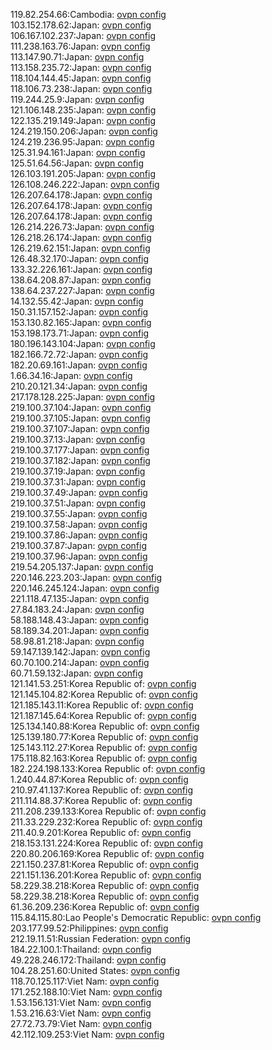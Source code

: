 119.82.254.66:Cambodia: [ovpn config](vpn/119_82_254_66.ovpn)  
103.152.178.62:Japan: [ovpn config](vpn/103_152_178_62.ovpn)  
106.167.102.237:Japan: [ovpn config](vpn/106_167_102_237.ovpn)  
111.238.163.76:Japan: [ovpn config](vpn/111_238_163_76.ovpn)  
113.147.90.71:Japan: [ovpn config](vpn/113_147_90_71.ovpn)  
113.158.235.72:Japan: [ovpn config](vpn/113_158_235_72.ovpn)  
118.104.144.45:Japan: [ovpn config](vpn/118_104_144_45.ovpn)  
118.106.73.238:Japan: [ovpn config](vpn/118_106_73_238.ovpn)  
119.244.25.9:Japan: [ovpn config](vpn/119_244_25_9.ovpn)  
121.106.148.235:Japan: [ovpn config](vpn/121_106_148_235.ovpn)  
122.135.219.149:Japan: [ovpn config](vpn/122_135_219_149.ovpn)  
124.219.150.206:Japan: [ovpn config](vpn/124_219_150_206.ovpn)  
124.219.236.95:Japan: [ovpn config](vpn/124_219_236_95.ovpn)  
125.31.94.161:Japan: [ovpn config](vpn/125_31_94_161.ovpn)  
125.51.64.56:Japan: [ovpn config](vpn/125_51_64_56.ovpn)  
126.103.191.205:Japan: [ovpn config](vpn/126_103_191_205.ovpn)  
126.108.246.222:Japan: [ovpn config](vpn/126_108_246_222.ovpn)  
126.207.64.178:Japan: [ovpn config](vpn/126_207_64_178.ovpn)  
126.207.64.178:Japan: [ovpn config](vpn/126_207_64_178.ovpn)  
126.207.64.178:Japan: [ovpn config](vpn/126_207_64_178.ovpn)  
126.214.226.73:Japan: [ovpn config](vpn/126_214_226_73.ovpn)  
126.218.26.174:Japan: [ovpn config](vpn/126_218_26_174.ovpn)  
126.219.62.151:Japan: [ovpn config](vpn/126_219_62_151.ovpn)  
126.48.32.170:Japan: [ovpn config](vpn/126_48_32_170.ovpn)  
133.32.226.161:Japan: [ovpn config](vpn/133_32_226_161.ovpn)  
138.64.208.87:Japan: [ovpn config](vpn/138_64_208_87.ovpn)  
138.64.237.227:Japan: [ovpn config](vpn/138_64_237_227.ovpn)  
14.132.55.42:Japan: [ovpn config](vpn/14_132_55_42.ovpn)  
150.31.157.152:Japan: [ovpn config](vpn/150_31_157_152.ovpn)  
153.130.82.165:Japan: [ovpn config](vpn/153_130_82_165.ovpn)  
153.198.173.71:Japan: [ovpn config](vpn/153_198_173_71.ovpn)  
180.196.143.104:Japan: [ovpn config](vpn/180_196_143_104.ovpn)  
182.166.72.72:Japan: [ovpn config](vpn/182_166_72_72.ovpn)  
182.20.69.161:Japan: [ovpn config](vpn/182_20_69_161.ovpn)  
1.66.34.16:Japan: [ovpn config](vpn/1_66_34_16.ovpn)  
210.20.121.34:Japan: [ovpn config](vpn/210_20_121_34.ovpn)  
217.178.128.225:Japan: [ovpn config](vpn/217_178_128_225.ovpn)  
219.100.37.104:Japan: [ovpn config](vpn/219_100_37_104.ovpn)  
219.100.37.105:Japan: [ovpn config](vpn/219_100_37_105.ovpn)  
219.100.37.107:Japan: [ovpn config](vpn/219_100_37_107.ovpn)  
219.100.37.13:Japan: [ovpn config](vpn/219_100_37_13.ovpn)  
219.100.37.177:Japan: [ovpn config](vpn/219_100_37_177.ovpn)  
219.100.37.182:Japan: [ovpn config](vpn/219_100_37_182.ovpn)  
219.100.37.19:Japan: [ovpn config](vpn/219_100_37_19.ovpn)  
219.100.37.31:Japan: [ovpn config](vpn/219_100_37_31.ovpn)  
219.100.37.49:Japan: [ovpn config](vpn/219_100_37_49.ovpn)  
219.100.37.51:Japan: [ovpn config](vpn/219_100_37_51.ovpn)  
219.100.37.55:Japan: [ovpn config](vpn/219_100_37_55.ovpn)  
219.100.37.58:Japan: [ovpn config](vpn/219_100_37_58.ovpn)  
219.100.37.86:Japan: [ovpn config](vpn/219_100_37_86.ovpn)  
219.100.37.87:Japan: [ovpn config](vpn/219_100_37_87.ovpn)  
219.100.37.96:Japan: [ovpn config](vpn/219_100_37_96.ovpn)  
219.54.205.137:Japan: [ovpn config](vpn/219_54_205_137.ovpn)  
220.146.223.203:Japan: [ovpn config](vpn/220_146_223_203.ovpn)  
220.146.245.124:Japan: [ovpn config](vpn/220_146_245_124.ovpn)  
221.118.47.135:Japan: [ovpn config](vpn/221_118_47_135.ovpn)  
27.84.183.24:Japan: [ovpn config](vpn/27_84_183_24.ovpn)  
58.188.148.43:Japan: [ovpn config](vpn/58_188_148_43.ovpn)  
58.189.34.201:Japan: [ovpn config](vpn/58_189_34_201.ovpn)  
58.98.81.218:Japan: [ovpn config](vpn/58_98_81_218.ovpn)  
59.147.139.142:Japan: [ovpn config](vpn/59_147_139_142.ovpn)  
60.70.100.214:Japan: [ovpn config](vpn/60_70_100_214.ovpn)  
60.71.59.132:Japan: [ovpn config](vpn/60_71_59_132.ovpn)  
121.141.53.251:Korea Republic of: [ovpn config](vpn/121_141_53_251.ovpn)  
121.145.104.82:Korea Republic of: [ovpn config](vpn/121_145_104_82.ovpn)  
121.185.143.11:Korea Republic of: [ovpn config](vpn/121_185_143_11.ovpn)  
121.187.145.64:Korea Republic of: [ovpn config](vpn/121_187_145_64.ovpn)  
125.134.140.88:Korea Republic of: [ovpn config](vpn/125_134_140_88.ovpn)  
125.139.180.77:Korea Republic of: [ovpn config](vpn/125_139_180_77.ovpn)  
125.143.112.27:Korea Republic of: [ovpn config](vpn/125_143_112_27.ovpn)  
175.118.82.163:Korea Republic of: [ovpn config](vpn/175_118_82_163.ovpn)  
182.224.198.133:Korea Republic of: [ovpn config](vpn/182_224_198_133.ovpn)  
1.240.44.87:Korea Republic of: [ovpn config](vpn/1_240_44_87.ovpn)  
210.97.41.137:Korea Republic of: [ovpn config](vpn/210_97_41_137.ovpn)  
211.114.88.37:Korea Republic of: [ovpn config](vpn/211_114_88_37.ovpn)  
211.208.239.133:Korea Republic of: [ovpn config](vpn/211_208_239_133.ovpn)  
211.33.229.232:Korea Republic of: [ovpn config](vpn/211_33_229_232.ovpn)  
211.40.9.201:Korea Republic of: [ovpn config](vpn/211_40_9_201.ovpn)  
218.153.131.224:Korea Republic of: [ovpn config](vpn/218_153_131_224.ovpn)  
220.80.206.169:Korea Republic of: [ovpn config](vpn/220_80_206_169.ovpn)  
221.150.237.81:Korea Republic of: [ovpn config](vpn/221_150_237_81.ovpn)  
221.151.136.201:Korea Republic of: [ovpn config](vpn/221_151_136_201.ovpn)  
58.229.38.218:Korea Republic of: [ovpn config](vpn/58_229_38_218.ovpn)  
58.229.38.218:Korea Republic of: [ovpn config](vpn/58_229_38_218.ovpn)  
61.36.209.236:Korea Republic of: [ovpn config](vpn/61_36_209_236.ovpn)  
115.84.115.80:Lao People's Democratic Republic: [ovpn config](vpn/115_84_115_80.ovpn)  
203.177.99.52:Philippines: [ovpn config](vpn/203_177_99_52.ovpn)  
212.19.11.51:Russian Federation: [ovpn config](vpn/212_19_11_51.ovpn)  
184.22.100.1:Thailand: [ovpn config](vpn/184_22_100_1.ovpn)  
49.228.246.172:Thailand: [ovpn config](vpn/49_228_246_172.ovpn)  
104.28.251.60:United States: [ovpn config](vpn/104_28_251_60.ovpn)  
118.70.125.117:Viet Nam: [ovpn config](vpn/118_70_125_117.ovpn)  
171.252.188.10:Viet Nam: [ovpn config](vpn/171_252_188_10.ovpn)  
1.53.156.131:Viet Nam: [ovpn config](vpn/1_53_156_131.ovpn)  
1.53.216.63:Viet Nam: [ovpn config](vpn/1_53_216_63.ovpn)  
27.72.73.79:Viet Nam: [ovpn config](vpn/27_72_73_79.ovpn)  
42.112.109.253:Viet Nam: [ovpn config](vpn/42_112_109_253.ovpn)  
